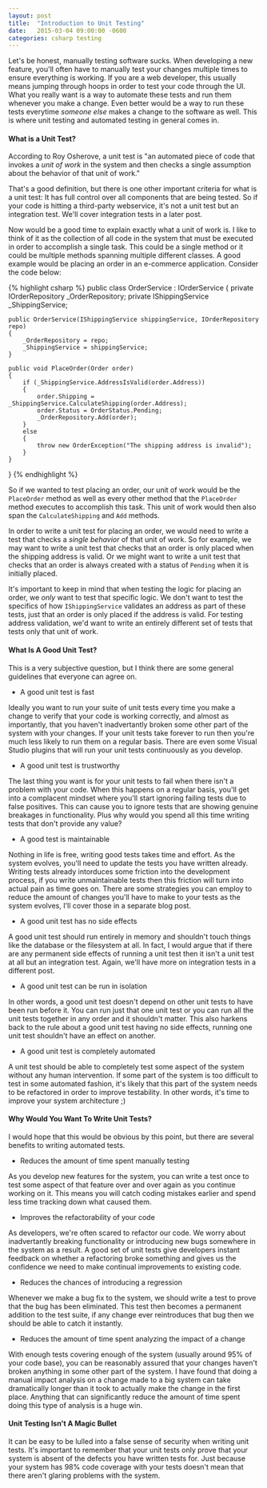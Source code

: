 ```yaml
---
layout: post
title:  "Introduction to Unit Testing"
date:   2015-03-04 09:00:00 -0600
categories: csharp testing
---
```


Let's be honest, manually testing software sucks. When developing a new feature, you'll often have to manually test your changes multiple times to ensure everything is working. If you are a web developer, this usually means jumping through hoops in order to test your code through the UI. What you really want is a way to automate these tests and run them whenever you make a change. Even better would be a way to run these tests everytime *someone else* makes a change to the software as well. This is where unit testing and automated testing in general comes in.

#### What is a Unit Test? 

According to Roy Osherove, a unit test is "an automated piece of code that invokes a *unit of work* in the system and then checks a single assumption about the behavior of that unit of work." 

That's a good definition, but there is one other important criteria for what is a unit test:  It has full control over all components that are being tested. So if your code is hitting a third-party webservice, it's not a unit test but an integration test. We'll cover integration tests in a later post.

Now would be a good time to explain exactly what a unit of work is. I like to think of it as the collection of all code in the system that must be executed in order to accomplish a single task. This could be a single method or it could be multiple methods spanning multiple different classes. A good example would be placing an order in an e-commerce application. Consider the code below:

{% highlight csharp %}
public class OrderService : IOrderService
{
	private IOrderRepository _OrderRepository;
	private IShippingService _ShippingService;
	
	public OrderService(IShippingService shippingService, IOrderRepository repo)
	{
		_OrderRepository = repo;
		_ShippingService = shippingService;
	}
	
	public void PlaceOrder(Order order)
	{
		if (_ShippingService.AddressIsValid(order.Address)) 
		{
			order.Shipping = _ShippingService.CalculateShipping(order.Address);
			order.Status = OrderStatus.Pending;
			_OrderRepository.Add(order);
		}
		else
		{
			throw new OrderException("The shipping address is invalid");
		}
	}
}
{% endhighlight %}

So if we wanted to test placing an order, our unit of work would be the `PlaceOrder` method as well as every other method that the `PlaceOrder` method executes to accomplish this task. This unit of work would then also span the `CalculateShipping` and `Add` methods.

In order to write a unit test for placing an order, we would need to write a test that checks a *single behavior* of that unit of work. So for example, we may want to write a unit test that checks that an order is only placed when the shipping address is valid. Or we might want to write a unit test that checks that an order is always created with a status of `Pending` when it is initially placed. 

It's important to keep in mind that when testing the logic for placing an order, we *only* want to test that specific logic. We don't want to test the specifics of how `IShippingService` validates an address as part of these tests, just that an order is only placed if the address is valid. For testing address validation, we'd want to write an entirely different set of tests that tests only that unit of work.

#### What Is A Good Unit Test?

This is a very subjective question, but I think there are some general guidelines that everyone can agree on. 

*  A good unit test is fast

Ideally you want to run your suite of unit tests every time you make a change to verify that your code is working correctly, and almost as importantly, that you haven't inadvertantly broken some other part of the system with your changes. If your unit tests take forever to run then you're much less likely to run them on a regular basis. There are even some Visual Studio plugins that will run your unit tests continuously as you develop. 

* A good unit test is trustworthy

The last thing you want is for your unit tests to fail when there isn't a problem with your code. When this happens on a regular basis, you'll get into a complacent mindset where you'll start ignoring failing tests due to false positives. This can cause you to ignore tests that are showing genuine breakages in functionality. Plus why would you spend all this time writing tests that don't provide any value?

* A good test is maintainable

Nothing in life is free, writing good tests takes time and effort. As the system evolves, you'll need to update the tests you have written already. Writing tests already intorduces some friction into the development process, if you write unmaintainable tests then this friction will turn into actual pain as time goes on. There are some strategies you can employ to reduce the amount of changes you'll have to make to your tests as the system evolves, I'll cover those in a separate blog post.

* A good unit test has no side effects

A good unit test should run entirely in memory and shouldn't touch things like the database or the filesystem at all. In fact, I would argue that if there are any permanent side effects of running a unit test then it isn't a unit test at all but an integration test. Again, we'll have more on integration tests in a different post.

* A good unit test can be run in isolation

In other words, a good unit test doesn't depend on other unit tests to have been run before it. You can run just that one unit test or you can run all the unit tests together in any order and it shouldn't matter. This also harkens back to the rule about a good unit test having no side effects, running one unit test shouldn't have an effect on another.

* A good unit test is completely automated

A unit test should be able to completely test some aspect of the system without any human intervention. If some part of the system is too difficult to test in some automated fashion, it's likely that this part of the system needs to be refactored in order to improve testability. In other words, it's time to improve your system architecture ;)

#### Why Would You Want To Write Unit Tests?

I would hope that this would be obvious by this point, but there are several benefits to writing automated tests.

* Reduces the amount of time spent manually testing

As you develop new features for the system, you can write a test once to test some aspect of that feature over and over again as you continue working on it. This means you will catch coding mistakes earlier and spend less time tracking down what caused them. 

* Improves the refactorability of your code

As developers, we're often scared to refactor our code. We worry about inadvertantly breaking functionality or introducing new bugs somewhere in the system as a result. A good set of unit tests give developers instant feedback on whether a refactoring broke something and gives us the confidence we need to make continual improvements to existing code. 

* Reduces the chances of introducing a regression

Whenever we make a bug fix to the system, we should write a test to prove that the bug has been eliminated. This test then becomes a permanent addition to the test suite, if any change ever reintroduces that bug then we should be able to catch it instantly. 

* Reduces the amount of time spent analyzing the impact of a change

With enough tests covering enough of the system (usually around 95% of your code base), you can be reasonably assured that your changes haven't broken anything in some other part of the system. I have found that doing a manual impact analysis on a change made to a big system can take dramatically longer than it took to actually make the change in the first place. Anything that can significantly reduce the amount of time spent doing this type of analysis is a huge win.

#### Unit Testing Isn't A Magic Bullet

It can be easy to be lulled into a false sense of security when writing unit tests. It's important to remember that your unit tests only prove that your system is absent of the defects you have written tests for. Just because your system has 98% code coverage with your tests doesn't mean that there aren't glaring problems with the system. 